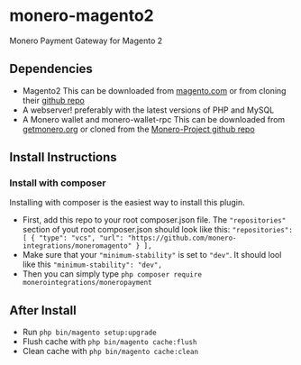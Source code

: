 # monero-magento2
Monero Payment Gateway for Magento 2

## Dependencies
- Magento2 This can be downloaded from [magento.com](https://magento.com/) or from cloning their [github repo](https://github.com/magento/magento2)
- A webserver! preferably with the latest versions of PHP and MySQL
- A Monero wallet and monero-wallet-rpc This can be downloaded from [getmonero.org](https://getmonero.org/downloads/) or cloned from the [Monero-Project github repo](https://github.com/monero-project/monero)

## Install Instructions
### Install with composer
Installing with composer is the easiest way to install this plugin.
- First, add this repo to your root composer.json file. The `"repositories"` section of yout root composer.json should look like this:
`"repositories": [
        {
            "type": "vcs",
            "url": "https://github.com/monero-integrations/moneromagento"
        }
    ],`
- Make sure that your `"minimum-stability"` is set to `"dev"`. It should lool like this `"minimum-stability": "dev",`
- Then you can simply type `php composer require monerointegrations/moneropayment`

## After Install
- Run `php bin/magento setup:upgrade`
- Flush cache with `php bin/magento cache:flush`
- Clean cache with `php bin/magento cache:clean`
